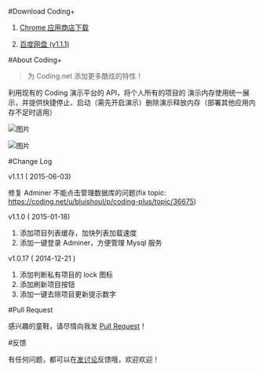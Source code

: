 #Download Coding+ 

1. [Chrome 应用商店下载][6]  

2. [百度网盘 (v1.1.1)][7]

#About Coding+

>为 Coding.net 添加更多酷炫的特性！

利用现有的 Coding 演示平台的 API，将个人所有的项目的 演示内存使用统一展示，并提供快捷停止、启动（需先开启演示）删除演示释放内存（部署其他应用内存不足时适用）

 ![图片](https://dn-coding-net-production-pp.qbox.me/a2095463-9dfe-4d68-90e8-bf6d5601b72d.png) 

 ![图片](https://dn-coding-net-production-pp.qbox.me/69d1ee73-df26-4927-9027-1e29c845fe77.png) 

#Change Log

v1.1.1 ( 2015-06-03)

修复 Adminer 不能点击管理数据库的问题(fix topic: https://coding.net/u/bluishoul/p/coding-plus/topic/36675)


v1.1.0 ( 2015-01-18)

1. 添加项目列表缓存，加快列表加载速度
2. 添加一键登录 Adminer，方便管理 Mysql 服务

v1.0.17 ( 2014-12-21 )

1. 添加判断私有项目的 lock 图标
2. 添加刷新项目按钮
3. 添加一键去除项目更新提示数字


#Pull Request

感兴趣的童鞋，请尽情向我发 [Pull Request][1]！

#反馈

有任何问题，都可以在[发讨论][2]反馈哦，欢迎欢迎！

[1]: https://coding.net/u/bluishoul/p/coding-plus/git/pulls
[2]: https://coding.net/u/bluishoul/p/coding-plus/topic
[6]: https://chrome.google.com/webstore/detail/acnaapkhlmodemlhcemfkdmnmdflfaec
[7]: http://pan.baidu.com/s/1mgkT8vu

